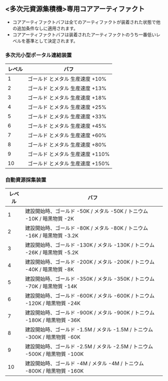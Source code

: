 ## <多次元資源集積機>専用コアアーティファクト

- コアアーティファクトバフは全てのアーティファクトが装着された状態で他の追加条件なしに適用されます。
- コアアーティファクトバフは装着されたアーティファクトのうち一番低いレベルを基準として決定されます。

### 多次元小型ポータル連結装置

| レベル | バフ |
| - | - |
| 1 | ゴールド とメタル 生産速度 +10% |
| 2 | ゴールド とメタル 生産速度 +13% |
| 3 | ゴールド とメタル 生産速度 +18% |
| 4 | ゴールド とメタル 生産速度 +25% |
| 5 | ゴールド とメタル 生産速度 +33% |
| 6 | ゴールド とメタル 生産速度 +45% |
| 7 | ゴールド とメタル 生産速度 +60% |
| 8 | ゴールド とメタル 生産速度 +80% |
| 9 | ゴールド とメタル 生産速度 +110% |
| 10 | ゴールド とメタル 生産速度 +150% |


### 自動資源採集装置

| レベル | バフ |
| - | - |
| 1 | 建設開始時、ゴールド -50K / メタル -50K / トニウム -10K / 暗黒物質 -2K |
| 2 | 建設開始時、ゴールド -80K / メタル -80K / トニウム -16K / 暗黒物質 -3.2K |
| 3 | 建設開始時、ゴールド -130K / メタル -130K / トニウム -26K / 暗黒物質 -5.2K |
| 4 | 建設開始時、ゴールド -200K / メタル -200K / トニウム -40K / 暗黒物質 -8K |
| 5 | 建設開始時、ゴールド -350K / メタル -350K / トニウム -70K / 暗黒物質 -14K |
| 6 | 建設開始時、ゴールド -600K / メタル -600K / トニウム -120K / 暗黒物質 -24K |
| 7 | 建設開始時、ゴールド -900K / メタル -900K / トニウム -180K / 暗黒物質 -36K |
| 8 | 建設開始時、ゴールド -1.5M / メタル -1.5M / トニウム -300K / 暗黒物質 -60K |
| 9 | 建設開始時、ゴールド -2.5M / メタル -2.5M / トニウム -500K / 暗黒物質 -100K |
| 10 | 建設開始時、ゴールド -4M / メタル -4M / トニウム -800K / 暗黒物質 -160K |
